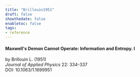 ```yaml
---
title: "Brillouin1951"
draft: false
showthedate: false
enabletoc: false
tags:
- reference
---
```


#### **Maxwell's Demon Cannot Operate: Information and Entropy. I**     
by Brillouin L. (1951)         
*Journal of Applied Physics* 22: 334-337       
DOI: 10.1063/1.1699951     


